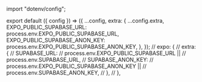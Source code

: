 import "dotenv/config";

export default ({ config }) => ({
	...config,
	extra: {
		...config.extra,
		EXPO_PUBLIC_SUPABASE_URL: process.env.EXPO_PUBLIC_SUPABASE_URL,
		EXPO_PUBLIC_SUPABASE_ANON_KEY:
			process.env.EXPO_PUBLIC_SUPABASE_ANON_KEY,
	},
});
// expo: {
// 	extra: {
// 		SUPABASE_URL:
// 			process.env.EXPO_PUBLIC_SUPABASE_URL ||
// 			process.env.SUPABASE_URL,
// 		SUPABASE_ANON_KEY:
// 			process.env.EXPO_PUBLIC_SUPABASE_ANON_KEY ||
// 			process.env.SUPABASE_ANON_KEY,
// 	},
// },
